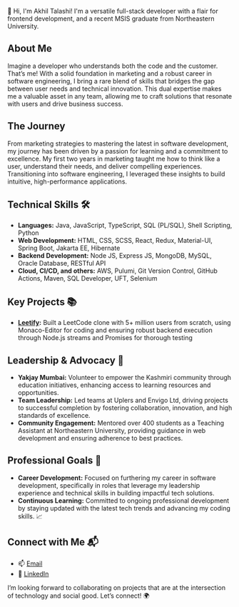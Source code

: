 👋 Hi, I'm Akhil Talashi! I'm a versatile full-stack developer with a flair for frontend development, and a recent MSIS graduate from Northeastern University.

## About Me
Imagine a developer who understands both the code and the customer. That’s me! With a solid foundation in marketing and a robust career in software engineering, I bring a rare blend of skills that bridges the gap between user needs and technical innovation. This dual expertise makes me a valuable asset in any team, allowing me to craft solutions that resonate with users and drive business success.

## The Journey
From marketing strategies to mastering the latest in software development, my journey has been driven by a passion for learning and a commitment to excellence. My first two years in marketing taught me how to think like a user, understand their needs, and deliver compelling experiences. Transitioning into software engineering, I leveraged these insights to build intuitive, high-performance applications.

## Technical Skills 🛠️
- **Languages:** Java, JavaScript, TypeScript, SQL (PL/SQL), Shell Scripting, Python
- **Web Development:** HTML, CSS, SCSS, React, Redux, Material-UI, Spring Boot, Jakarta EE, Hibernate
- **Backend Development:** Node JS, Express JS, MongoDB, MySQL, Oracle Database, RESTful API
- **Cloud, CI/CD, and others:** AWS, Pulumi, Git Version Control, GitHub Actions, Maven, SQL Developer, UFT, Selenium

## Key Projects 📚
- **[Leetify](https://github.com/AkhilTalashi1995/LEETIFY):** Built a LeetCode clone with 5+ million users from scratch, using Monaco-Editor for coding and ensuring robust backend execution through Node.js streams and Promises for thorough testing
  
## Leadership & Advocacy 🌟
- **Yakjay Mumbai:** Volunteer to empower the Kashmiri community through education initiatives, enhancing access to learning resources and opportunities.
- **Team Leadership:** Led teams at Uplers and Envigo Ltd, driving projects to successful completion by fostering collaboration, innovation, and high standards of excellence.
- **Community Engagement:** Mentored over 400 students as a Teaching Assistant at Northeastern University, providing guidance in web development and ensuring adherence to best practices. 

## Professional Goals 🚀
- **Career Development:** Focused on furthering my career in software development, specifically in roles that leverage my leadership experience and technical skills in building impactful tech solutions.
- **Continuous Learning:** Committed to ongoing professional development by staying updated with the latest tech trends and advancing my coding skills. 📈

## Connect with Me 📬
- 📫 [Email](mailto:95akhiltalashi@gmail.com)
- 🔗 [LinkedIn](https://linkedin.com/in/akhil-talashi)

I’m looking forward to collaborating on projects that are at the intersection of technology and social good. Let’s connect! 🌍
